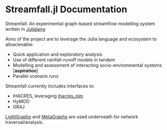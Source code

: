 # Streamfall.jl Documentation

Streamfall: An experimental graph-based streamflow modelling system written in [Julialang](http://julialang.org/).

Aims of the project are to leverage the Julia language and ecosystem to allow/enable:
- Quick application and exploratory analysis
- Use of different rainfall-runoff models in tandem
- Modelling and assessment of interacting socio-environmental systems [**aspiration**]
- Parallel scenario runs

Streamfall currently includes interfaces to:
* IHACRES, leveraging [ihacres_nim](https://github.com/ConnectedSystems/ihacres_nim)
* HyMOD
* GR4J

[LightGraphs](https://github.com/JuliaGraphs/LightGraphs.jl) and [MetaGraphs](https://github.com/JuliaGraphs/MetaGraphs.jl) are used underneath for network traversal/analysis.
